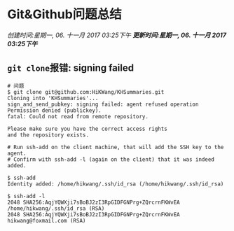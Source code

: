 # Git&Github问题总结
*创建时间:星期一, 06. 十一月 2017 03:25下午*
***更新时间:星期一, 06. 十一月 2017 03:25下午***

## `git clone`报错: signing failed
```
# 问题
$ git clone git@github.com:HiKWang/KHSummaries.git
Cloning into 'KHSummaries'...
sign_and_send_pubkey: signing failed: agent refused operation
Permission denied (publickey).
fatal: Could not read from remote repository.

Please make sure you have the correct access rights
and the repository exists.

# Run ssh-add on the client machine, that will add the SSH key to the agent.
# Confirm with ssh-add -l (again on the client) that it was indeed added.

$ ssh-add
Identity added: /home/hikwang/.ssh/id_rsa (/home/hikwang/.ssh/id_rsa)

$ ssh-add -l
2048 SHA256:AqjYQWXji7sBoBJ2zI3RpGIDFGNPrg+ZQrcrnFKWvEA /home/hikwang/.ssh/id_rsa (RSA)
2048 SHA256:AqjYQWXji7sBoBJ2zI3RpGIDFGNPrg+ZQrcrnFKWvEA hikwang@foxmail.com (RSA)

```
